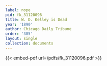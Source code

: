 ```yaml
---
label: nope
pid: fk_31120096
title: W. D. Kelley is Dead
year: '1890'
author: Chicago Daily Tribune
order: '385'
layout: single
collection: documents
---
```



{{< embed-pdf url=/pdfs/fk_31120096.pdf >}}